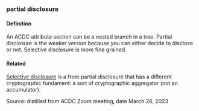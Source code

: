 ### partial disclosure

<h4>Definition</h4><p>An ACDC attribute section can be a nested branch in a tree. Partial disclosure is the weaker version because you can either decide to disclose or not. Selective disclosure is more fine grained.</p><h4>Related</h4><p><a href="selective-disclosure">Selective disclosure</a> is a from partial disclosure that has a different cryptographic fundament: a sort of cryptographic aggregator (not an accumulator). </p><p>Source: distilled from ACDC Zoom meeting, date March 28, 2023</p>